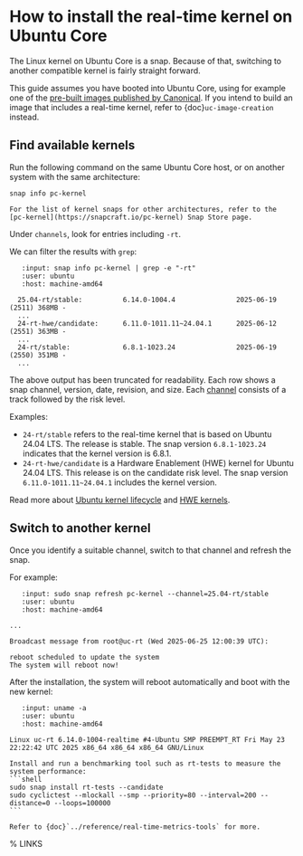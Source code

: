 # How to install the real-time kernel on Ubuntu Core

The Linux kernel on Ubuntu Core is a snap. Because of that, switching to another compatible kernel is fairly straight forward.

This guide assumes you have booted into Ubuntu Core, using for example one of the [pre-built images published by Canonical][pre-built-uc].
If you intend to build an image that includes a real-time kernel, refer to {doc}`uc-image-creation` instead.

## Find available kernels
Run the following command on the same Ubuntu Core host, or on another system with the same architecture:
```shell
snap info pc-kernel
```

```{tip}
For the list of kernel snaps for other architectures, refer to the [pc-kernel](https://snapcraft.io/pc-kernel) Snap Store page.
```

Under `channels`, look for entries including `-rt`.

We can filter the results with `grep`:
```{terminal}
   :input: snap info pc-kernel | grep -e "-rt"
   :user: ubuntu
   :host: machine-amd64

  25.04-rt/stable:          6.14.0-1004.4               2025-06-19 (2511) 368MB -
  ...
  24-rt-hwe/candidate:      6.11.0-1011.11~24.04.1      2025-06-12 (2551) 363MB -
  ...
  24-rt/stable:             6.8.1-1023.24               2025-06-19 (2550) 351MB -
  ...
```

The above output has been truncated for readability.
Each row shows a snap channel, version, date, revision, and size.
Each [channel][channels] consists of a track followed by the risk level.

Examples:
* `24-rt/stable` refers to the real-time kernel that is based on Ubuntu 24.04 LTS. The release is stable. The snap version `6.8.1-1023.24` indicates that the kernel version is 6.8.1.
* `24-rt-hwe/candidate` is a Hardware Enablement (HWE) kernel for Ubuntu 24.04 LTS. This release is on the candidate risk level. The snap version `6.11.0-1011.11~24.04.1` includes the kernel version.

Read more about [Ubuntu kernel lifecycle][kernel-lifecycle] and [HWE kernels][kwe-kernels].

## Switch to another kernel

Once you identify a suitable channel, switch to that channel and refresh the snap.

For example:
```{terminal}
   :input: sudo snap refresh pc-kernel --channel=25.04-rt/stable
   :user: ubuntu
   :host: machine-amd64

...

Broadcast message from root@uc-rt (Wed 2025-06-25 12:00:39 UTC):

reboot scheduled to update the system
The system will reboot now!

```

After the installation, the system will reboot automatically and boot with the new kernel:
```{terminal}
   :input: uname -a
   :user: ubuntu
   :host: machine-amd64

Linux uc-rt 6.14.0-1004-realtime #4-Ubuntu SMP PREEMPT_RT Fri May 23 22:22:42 UTC 2025 x86_64 x86_64 x86_64 GNU/Linux
```

````{tip}
Install and run a benchmarking tool such as rt-tests to measure the system performance:
```shell
sudo snap install rt-tests --candidate
sudo cyclictest --mlockall --smp --priority=80 --interval=200 --distance=0 --loops=100000
```

Refer to {doc}`../reference/real-time-metrics-tools` for more.
````

% LINKS

[pre-built-uc]: https://documentation.ubuntu.com/core/tutorials/try-pre-built-images/index.html
[channels]: https://snapcraft.io/docs/channels
[kernel-lifecycle]: https://ubuntu.com/kernel/lifecycle
[kwe-kernels]: https://canonical-kernel-docs.readthedocs-hosted.com/latest/reference/hwe-kernels/
